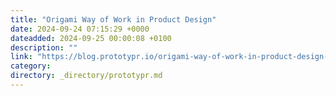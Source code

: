 ```yaml
---
title: "Origami Way of Work in Product Design"
date: 2024-09-24 07:15:29 +0000
dateadded: 2024-09-25 00:00:08 +0100
description: ""
link: "https://blog.prototypr.io/origami-way-of-work-in-product-design-b63fdc9ba52f?source=rss----eb297ea1161a---4"
category:
directory: _directory/prototypr.md
---
```

